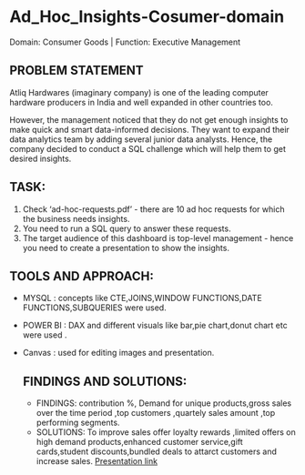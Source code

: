 

# Ad_Hoc_Insights-Cosumer-domain       

Domain:  Consumer Goods | Function: Executive Management


## PROBLEM STATEMENT
Atliq Hardwares (imaginary company) is one of the leading computer hardware producers in India and well expanded in other countries too.

However, the management noticed that they do not get enough insights to make quick and smart data-informed decisions. They want to expand their data analytics team by adding several junior data analysts. Hence, the company decided to conduct a SQL challenge which will help them to get desired insights.

## TASK:  
1.    Check ‘ad-hoc-requests.pdf’ - there are 10 ad hoc requests for which the business needs insights.
2.    You need to run a SQL query to answer these requests. 
3.    The target audience of this dashboard is top-level management - hence you need to create a presentation to show the insights.

## TOOLS AND APPROACH:
- MYSQL : concepts like CTE,JOINS,WINDOW FUNCTIONS,DATE FUNCTIONS,SUBQUERIES were used.
- POWER BI : DAX and different visuals like bar,pie chart,donut chart etc were used .
- Canvas : used for editing images and presentation.

  ## FINDINGS AND SOLUTIONS:
  - FINDINGS: contribution %, Demand for unique products,gross sales over the time period ,top customers ,quartely sales amount ,top performing segments.
  - SOLUTIONS: To improve sales offer loyalty rewards ,limited offers on high demand products,enhanced customer service,gift cards,student discounts,bundled deals to attarct customers and increase sales.
[Presentation link](https://www.canva.com/design/DAGGO-TkdSE/74hFfmMfCQbGE7zZS-DjCw/view?utm_content=DAGGO-TkdSE&utm_campaign=designshare&utm_medium=link&utm_source=editor
)
